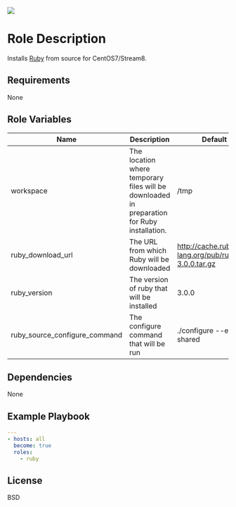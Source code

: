 [![](https://github.com/ansible-roles-matsumura/ruby/workflows/build/badge.svg)](https://github.com/ansible-roles-matsumura/ruby/actions?query=workflow%3Abuild)

Role Description
=========

Installs [Ruby](https://www.ruby-lang.org) from source for CentOS7/Stream8.

Requirements
------------

None

Role Variables
--------------

| Name | Description | Default value |
|------|------|-------|
| workspace | The location where temporary files will be downloaded in preparation for Ruby installation. | /tmp |
| ruby_download_url | The URL from which Ruby will be downloaded | http://cache.ruby-lang.org/pub/ruby/3.0/ruby-3.0.0.tar.gz | |
| ruby_version | The version of ruby that will be installed | 3.0.0 |
| ruby_source_configure_command | The configure command that will be run | ./configure --enable-shared |

Dependencies
------------

None

Example Playbook
----------------

```YAML
---
- hosts: all
  become: true
  roles:
    - ruby
```

License
-------

BSD

